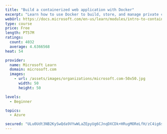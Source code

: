 ```yaml
---
title: "Build a containerized web application with Docker"
excerpt: "Learn how to use Docker to build, store, and manage private container images with the Azure Container Registry."
webUrl: https://docs.microsoft.com/en-us/learn/modules/intro-to-containers/
type: course
price: Free
length: PT57M
ratings:
  count: 4032
  average: 4.6366568
heat: 54

provider:
  name: Microsoft Learn
  domain: microsoft.com
  images:
    - url: /assets/images/organizations/microsoft.com-50x50.jpg
      width: 50
      height: 50

levels:
  - Beginner

topics:
  - Azure

secured: "ULu0Udt3NB2KySwQda9VYwWLaZEpyUg6CJnqDXCDk+HRugMOReLfH/zC4ig6sHXuYJ/SjCoiFoiGKnRKgjbE4oOSNK1tCXMHnZh+QTum4HE0d4OzzPjWJA5oMkZGbX0W3+7SdlrdBLoELlMj85jz1jQj7SQ+UOjO60sycfW9barrf8xzk7NLMQ8aBFYU+GSmWEHn/cNNp6wKZ57RGeoB3mIH6Zb7bsuZr6U+g2aTsR8o3hk+IPQ6Yj/SvaCEF3m5KRFQ8d5uLxkJ+lMkb6XxGfL8SvBQXXUBukptZ5aE7+cgNXQSZ68C/c4/32U1E/AtYvjbsjvhNkFYfcFW/TzQNhdqxbpkTp5dPwWS/4S0BxrXlDUa5KXCvWkEnMOMhdMh/RvGtIT9ivNVjp8Ghdj/LhybmtXTZMnhdBl8ZdFTnY0=;6GLs2Q59bbgfh/pWUNPoew=="
---
```


